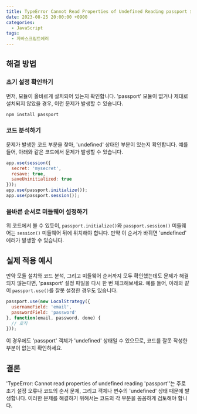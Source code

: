 ```yaml
---
title: TypeError Cannot Read Properties of Undefined Reading passport 오류
date: 2023-08-25 20:00:00 +0900
categories:
  - JavaScript
tags:
  - 자바스크립트에러
---
```


## 해결 방법

### 초기 설정 확인하기

먼저, 모듈이 올바르게 설치되어 있는지 확인합니다. 'passport' 모듈이 없거나 제대로 설치되지 않았을 경우, 이런 문제가 발생할 수 있습니다.

```bash
npm install passport
```

### 코드 분석하기

문제가 발생한 코드 부분을 찾아, 'undefined' 상태인 부분이 있는지 확인합니다. 예를 들어, 아래와 같은 코드에서 문제가 발생할 수 있습니다.

```javascript
app.use(session({
  secret: 'mysecret',
  resave: true,
  saveUninitialized: true
}));
app.use(passport.initialize());
app.use(passport.session());
```

### 올바른 순서로 미들웨어 설정하기

위 코드에서 볼 수 있듯이, `passport.initialize()`와 `passport.session()` 미들웨어는 `session()` 미들웨어 뒤에 위치해야 합니다. 만약 이 순서가 바뀌면 'undefined' 에러가 발생할 수 있습니다.

## 실제 적용 예시

만약 모듈 설치와 코드 분석, 그리고 미들웨어 순서까지 모두 확인했는데도 문제가 해결되지 않는다면, 'passport' 설정 파일을 다시 한 번 체크해보세요. 예를 들어, 아래와 같이 `passport.use()`를 잘못 설정한 경우도 있습니다.

```javascript
passport.use(new LocalStrategy({
  usernameField: 'email',
  passwordField: 'password'
}, function(email, password, done) {
  // 로직
}));
```

이 경우에도 'passport' 객체가 'undefined' 상태일 수 있으므로, 코드를 잘못 작성한 부분이 없는지 확인하세요.

## 결론

'TypeError: Cannot read properties of undefined reading 'passport''는 주로 초기 설정 오류나 코드의 순서 문제, 그리고 객체나 변수의 'undefined' 상태 때문에 발생합니다. 이러한 문제를 해결하기 위해서는 코드의 각 부분을 꼼꼼하게 검토해야 합니다.